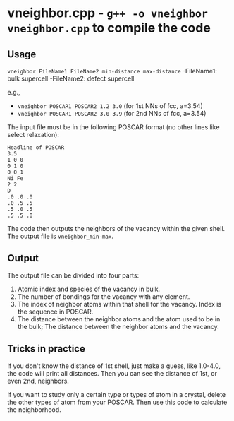 # vneighbor.cpp - `g++ -o vneighbor vneighbor.cpp` to compile the code

## Usage

`vneighbor FileName1 FileName2 min-distance max-distance`
-FileName1:   bulk supercell
-FileName2: defect supercell

e.g.,

- `vneighbor POSCAR1 POSCAR2 1.2 3.0` (for 1st NNs of fcc, a=3.54)
- `vneighbor POSCAR1 POSCAR2 3.0 3.9` (for 2nd NNs of fcc, a=3.54)

The input file must be in the following POSCAR format (no other lines like select relaxation):

    Headline of POSCAR
    3.5
    1 0 0
    0 1 0
    0 0 1
    Ni Fe
    2 2
    D
    .0 .0 .0
    .0 .5 .5
    .5 .0 .5
    .5 .5 .0

The code then outputs the neighbors of the vacancy within the given shell. The output file is `vneighbor_min-max`.

## Output

The output file can be divided into four parts:

1. Atomic index and species of the vacancy in bulk.
2. The number of bondings for the vacancy with any element.
3. The index of neighbor atoms within that shell for the vacancy. Index is the sequence in POSCAR.
4. The distance between the neighbor atoms and the atom used to be in the bulk;
   The distance between the neighbor atoms and the vacancy.

## Tricks in practice

If you don't know the distance of 1st shell, just make a guess, like 1.0-4.0, the code will print all distances. Then you can see the distance of 1st, or even 2nd, neighbors.

If you want to study only a certain type or types of atom in a crystal, delete the other types of atom from your POSCAR. Then use this code to calculate the neighborhood.
